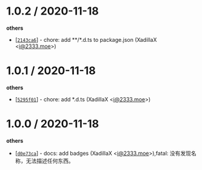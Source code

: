 
1.0.2 / 2020-11-18
==================

**others**
  * [[`2143ca6`](http://github.com/XadillaX/bling_hashes_js/commit/2143ca6a518ac72937aadaa171c4fba615291705)] - chore: add **/*.d.ts to package.json (XadillaX <<i@2333.moe>>)

1.0.1 / 2020-11-18
==================

**others**
  * [[`5295f01`](http://github.com/XadillaX/bling_hashes_js/commit/5295f014f13b0d64ea0e1b6c671d582973ca33a8)] - chore: add *.d.ts (XadillaX <<i@2333.moe>>)

1.0.0 / 2020-11-18
==================

**others**
  * [[`d0e73ca`](http://github.com/XadillaX/bling_hashes_js/commit/d0e73cae315db132759f7c3d9fdfc26c09fccea5)] - docs: add badges (XadillaX <<i@2333.moe>>),fatal: 没有发现名称，无法描述任何东西。

